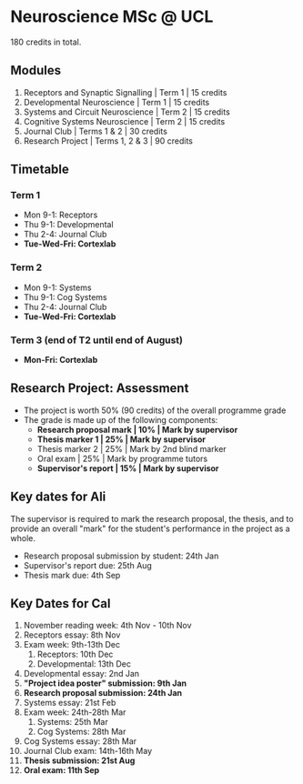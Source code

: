 # Neuroscience MSc @ UCL

180 credits in total.

## Modules

1. Receptors and Synaptic Signalling | Term 1 | 15 credits
2. Developmental Neuroscience | Term 1 | 15 credits
3. Systems and Circuit Neuroscience | Term 2 | 15 credits
4. Cognitive Systems Neuroscience | Term 2 | 15 credits
5. Journal Club | Terms 1 & 2 | 30 credits
6. Research Project | Terms 1, 2 & 3 | 90 credits

## Timetable

### Term 1

- Mon 9-1: Receptors
- Thu 9-1: Developmental
- Thu 2-4: Journal Club
- **Tue-Wed-Fri: Cortexlab**

### Term 2

- Mon 9-1: Systems
- Thu 9-1: Cog Systems
- Thu 2-4: Journal Club
- **Tue-Wed-Fri: Cortexlab**
  
### Term 3 (end of T2 until end of August)

- **Mon-Fri: Cortexlab**

## Research Project: Assessment

- The project is worth 50% (90 credits) of the overall programme grade
- The grade is made up of the following components:
  - **Research proposal mark | 10% | Mark by supervisor**
  - **Thesis marker 1 | 25% | Mark by supervisor**
  - Thesis marker 2 | 25% | Mark by 2nd blind marker
  - Oral exam | 25% | Mark by programme tutors
  - **Supervisor's report | 15% | Mark by supervisor**

## Key dates for Ali

The supervisor is required to mark the research proposal, the thesis, and to provide an overall "mark" for the student's performance in the project as a whole.

- Research proposal submission by student: 24th Jan
- Supervisor's report due: 25th Aug
- Thesis mark due: 4th Sep

## Key Dates for Cal

1. November reading week: 4th Nov - 10th Nov
2. Receptors essay: 8th Nov
3. Exam week: 9th-13th Dec
   1. Receptors: 10th Dec
   2. Developmental: 13th Dec
4. Developmental essay: 2nd Jan
5. **"Project idea poster" submission: 9th Jan**
6. **Research proposal submission: 24th Jan**
7. Systems essay: 21st Feb
8. Exam week: 24th-28th Mar
   1. Systems: 25th Mar
   2. Cog Systems: 28th Mar
9.  Cog Systems essay: 28th Mar
10. Journal Club exam: 14th-16th May 
11. **Thesis submission: 21st Aug**
12. **Oral exam: 11th Sep**
